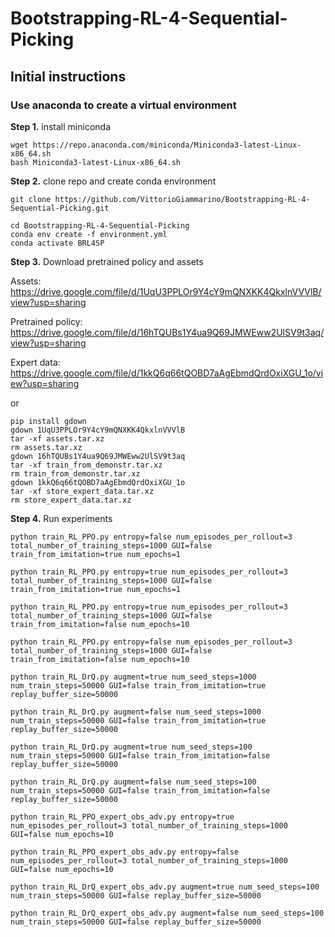# Bootstrapping-RL-4-Sequential-Picking

## Initial instructions

### Use anaconda to create a virtual environment

**Step 1.** install miniconda

```shell
wget https://repo.anaconda.com/miniconda/Miniconda3-latest-Linux-x86_64.sh
bash Miniconda3-latest-Linux-x86_64.sh
```

**Step 2.** clone repo and create conda environment

```shell
git clone https://github.com/VittorioGiammarino/Bootstrapping-RL-4-Sequential-Picking.git
```

```shell
cd Bootstrapping-RL-4-Sequential-Picking
conda env create -f environment.yml
conda activate BRL4SP
```

**Step 3.** Download pretrained policy and assets

Assets: https://drive.google.com/file/d/1UqU3PPLOr9Y4cY9mQNXKK4QkxlnVVVlB/view?usp=sharing

Pretrained policy: https://drive.google.com/file/d/16hTQUBs1Y4ua9Q69JMWEww2UlSV9t3aq/view?usp=sharing

Expert data: https://drive.google.com/file/d/1kkQ6q66tQOBD7aAgEbmdQrdOxiXGU_1o/view?usp=sharing

or 

```shell
pip install gdown
gdown 1UqU3PPLOr9Y4cY9mQNXKK4QkxlnVVVlB
tar -xf assets.tar.xz
rm assets.tar.xz
gdown 16hTQUBs1Y4ua9Q69JMWEww2UlSV9t3aq
tar -xf train_from_demonstr.tar.xz
rm train_from_demonstr.tar.xz 
gdown 1kkQ6q66tQOBD7aAgEbmdQrdOxiXGU_1o
tar -xf store_expert_data.tar.xz
rm store_expert_data.tar.xz
```

**Step 4.** Run experiments

```shell
python train_RL_PPO.py entropy=false num_episodes_per_rollout=3 total_number_of_training_steps=1000 GUI=false train_from_imitation=true num_epochs=1
```

```shell
python train_RL_PPO.py entropy=true num_episodes_per_rollout=3 total_number_of_training_steps=1000 GUI=false train_from_imitation=true num_epochs=1
```
```shell
python train_RL_PPO.py entropy=true num_episodes_per_rollout=3 total_number_of_training_steps=1000 GUI=false train_from_imitation=false num_epochs=10
```

```shell
python train_RL_PPO.py entropy=false num_episodes_per_rollout=3 total_number_of_training_steps=1000 GUI=false train_from_imitation=false num_epochs=10
```


```shell
python train_RL_DrQ.py augment=true num_seed_steps=1000 num_train_steps=50000 GUI=false train_from_imitation=true replay_buffer_size=50000
```

```shell
python train_RL_DrQ.py augment=false num_seed_steps=1000 num_train_steps=50000 GUI=false train_from_imitation=true replay_buffer_size=50000
```
```shell
python train_RL_DrQ.py augment=true num_seed_steps=100 num_train_steps=50000 GUI=false train_from_imitation=false replay_buffer_size=50000
```

```shell
python train_RL_DrQ.py augment=false num_seed_steps=100 num_train_steps=50000 GUI=false train_from_imitation=false replay_buffer_size=50000
```


```shell
python train_RL_PPO_expert_obs_adv.py entropy=true num_episodes_per_rollout=3 total_number_of_training_steps=1000 GUI=false num_epochs=10
```

```shell
python train_RL_PPO_expert_obs_adv.py entropy=false num_episodes_per_rollout=3 total_number_of_training_steps=1000 GUI=false num_epochs=10
```

```shell
python train_RL_DrQ_expert_obs_adv.py augment=true num_seed_steps=100 num_train_steps=50000 GUI=false replay_buffer_size=50000
```

```shell
python train_RL_DrQ_expert_obs_adv.py augment=false num_seed_steps=100 num_train_steps=50000 GUI=false replay_buffer_size=50000
```

